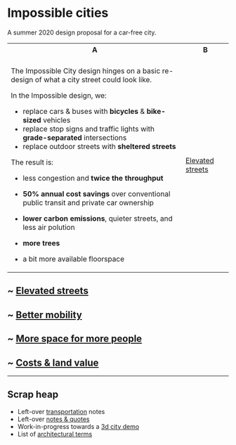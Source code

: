 
# Impossible cities

A summer 2020 design proposal for a car-free city.

<table>
  <tr>
    <th>A</th>
    <th>B</th>
  </tr>
  <tr>
    <td></td>
    <td></td>
  </tr>
  <tr>
    <td>

<a name="summary"></a>The Impossible City design hinges on a basic re-design of what a city street could look like. 

In the Impossible design, we:
  * replace cars & buses with **bicycles** & **bike-sized** vehicles
  * replace stop signs and traffic lights with **grade-separated** intersections
  * replace outdoor streets with **sheltered streets**

The result is:
  * less congestion and **twice the throughput**
  * **50% annual cost savings** over conventional public transit and private car ownership
  * **lower carbon emissions**, quieter streets, and less air polution
  * **more trees**
  * a bit more available floorspace

    </td>

    <td><a href="/">Elevated streets</a></td>
  </tr>
</table>



## ~ [Elevated streets](streets) 
## ~ [Better mobility](mobility)
## ~ [More space for more people](people)
## ~ [Costs & land value](economics)

---------
## Scrap heap

  * Left-over [transportation](transportation) notes
  * Left-over [notes & quotes](remainder)
  * Work-in-progress towards a [3d city demo](demo)
  * List of [architectural terms](architecture)

